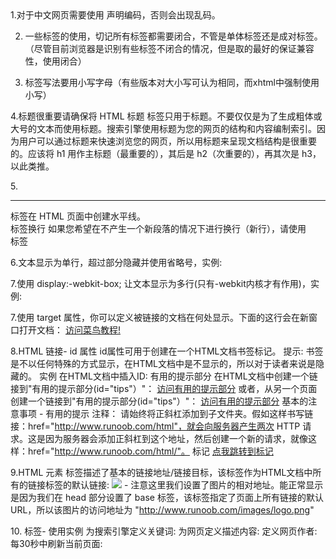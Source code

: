 <!doctype html>
<html lang="en">
<head>
	<meta charset="UTF-8">
	<title>html+css</title>
</head>
<body>
1.对于中文网页需要使用 <meta charset="utf-8"> 声明编码，否则会出现乱码。

2. 一些标签的使用，切记所有标签都需要闭合，不管是单体标签还是成对标签。（尽管目前浏览器是识别有些标签不闭合的情况，但是取的最好的保证兼容性，使用闭合）

3. 标签写法要用小写字母（有些版本对大小写可认为相同，而xhtml中强制使用小写）

4.标题很重要请确保将 HTML 标题 标签只用于标题。不要仅仅是为了生成粗体或大号的文本而使用标题。搜索引擎使用标题为您的网页的结构和内容编制索引。因为用户可以通过标题来快速浏览您的网页，所以用标题来呈现文档结构是很重要的。应该将 h1 用作主标题（最重要的），其后是 h2（次重要的），再其次是 h3，以此类推。

5.<hr /> 标签在 HTML 页面中创建水平线。<br /> 标签换行 如果您希望在不产生一个新段落的情况下进行换行（新行），请使用 <br /> 标签

6.文本显示为单行，超过部分隐藏并使用省略号，实例:
    <style>
	    .aa{
	  	    overflow:hidden;
	        text-overflow:ellipsis;
	        white-space:nowrap;
	    }
    </style>
  
7.使用 display:-webkit-box; 让文本显示为多行(只有-webkit内核才有作用)，实例:
    <style>
	    .aa{
	  	    overflow:hidden;
	        text-overflow:ellipsis;
		    display:-webkit-box;
		    -webkit-line-clamp: 2;
		    -webkit-box-orient:vertical;
		    width:100px;
	    }
    </style>

7.使用 target 属性，你可以定义被链接的文档在何处显示。下面的这行会在新窗口打开文档：
    <a href="http://www.runoob.com/" target="_blank">访问菜鸟教程!</a>

8.HTML 链接- id 属性
	id属性可用于创建在一个HTML文档书签标记。
	提示: 书签是不以任何特殊的方式显示，在HTML文档中是不显示的，所以对于读者来说是隐藏的。
	实例
	在HTML文档中插入ID:
	<a id="tips">有用的提示部分</a>
	在HTML文档中创建一个链接到"有用的提示部分(id="tips"）"：
	<a href="#tips">访问有用的提示部分</a>
	或者，从另一个页面创建一个链接到"有用的提示部分(id="tips"）"：
	<a href="http://www.runoob.com/html/html-links.html#tips">
	访问有用的提示部分</a>
	基本的注意事项 - 有用的提示
	注释： 请始终将正斜杠添加到子文件夹。假如这样书写链接：href="http://www.runoob.com/html"，就会向服务器产生两次 HTTP 请求。这是因为服务器会添加正斜杠到这个地址，然后创建一个新的请求，就像这样：href="http://www.runoob.com/html/"。
		<a id="biaoji">标记</a>
		<a href="#biaoji">点我跳转到标记</a>

9.HTML <base> 元素  <base> 标签描述了基本的链接地址/链接目标，该标签作为HTML文档中所有的链接标签的默认链接:
	<head>
	<base href="http://www.runoob.com/images/" target="_blank">
	</head>
	<body>
		<img src="logo.png"> - 注意这里我们设置了图片的相对地址。能正常显示是因为我们在 head 部分设置了 base 标签，该标签指定了页面上所有链接的默认 URL，所以该图片的访问地址为 "http://www.runoob.com/images/logo.png"
	</body>

10.<meta> 标签- 使用实例
	为搜索引擎定义关键词:
	<meta name="keywords" content="HTML, CSS, XML, XHTML, JavaScript">
	为网页定义描述内容:
	<meta name="description" content="免费 Web & 编程 教程">
	定义网页作者:
	<meta name="author" content="Runoob">
	每30秒中刷新当前页面:
	<meta http-equiv="refresh" content="30">
	
</body>
</html>
